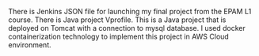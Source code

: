 There is Jenkins JSON file for launching my final project from the EPAM L1 course. There is Java project Vprofile. This is a Java project that is deployed on Tomcat with a connection to mysql database. I used docker containerization technology to implement this project in AWS Cloud environment.